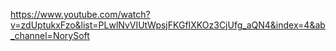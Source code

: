 https://www.youtube.com/watch?v=zdUptukxFzo&list=PLwlNvVIUtWpsjFKGfIXKOz3CjUfg_aQN4&index=4&ab_channel=NorySoft
